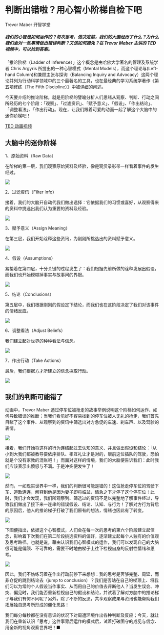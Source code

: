 
# 判断出错啦？用心智小阶梯自检下吧

Trevor Maber  开智学堂 

##### 我们的心智是如何运作的？每次思考、做决定前，我们的大脑经历了什么？为什么我们会对一些事情做出错误判断？又该如何避免？在 Trevor Maber 主讲的 TED 视频中，可以找到答案。

「推论阶梯（Ladder of Inference）」这个概念是由哈佛大学著名的管理及系统学者 Chris Argyris 所提出的一种心智模式（Mental Models），而这个理论与(Left-hand Column)和兼顾主张与探询（Balancing Inquiry and Advocacy）这两个理论并列为行动科学领域中的三个最著名的工具，也在最经典的学习系统学著作《第五项修练（The Fifth Discipline）》中被详细的阐述。

今天要介绍的推论阶梯，就是用阶梯的譬喻分析人们思绪从观察、判断、行动之间所经历的七个阶段：「观察」、「过滤资讯」、「赋予意义」、「假设」、「作出结论」、「调整看法」、「作出行动」。现在，让我们跟着可爱的动画一起了解这个大脑中的迷你阶梯吧！

[TED 动画视频](https://v.qq.com/txp/iframe/player.html?origin=https%3A%2F%2Fmp.weixin.qq.com&vid=h0317i5knoi&autoplay=false&full=true&show1080p=false&isDebugIframe=false)

## 大脑中的迷你阶梯

1、原始资料（Raw Data）

在阶梯的第一层，我们观察原始资料及经验，像是观赏录影带一样看着事件的发生经过。

![](https://ws2.sinaimg.cn/large/006tNc79gy1fzfa6yhgnoj30hs05wmxl.jpg)

2、过滤资讯（Filter Info）

接着，我们的大脑开自动代我们做出选择：它依据我们的习惯或喜好，从观察得来的资料中挑选出我们认为重要的资料及经验。

![](https://ws1.sinaimg.cn/large/006tNc79gy1fzfa7hxj9pj30hs05wjrx.jpg)

3、赋予意义（Assign Meaning）

在第三层，我们开始诠释这些资讯，为刚刚所挑选出的资料赋予意义。

![](https://ws1.sinaimg.cn/large/006tNc79gy1fzfa7w66zzj30hs05wmxj.jpg)

4、假设（Assumptions）

紧接着在第四层，十分关键的过程发生了：我们根据先前所做的诠释发展出假设，而我们也开始模糊掉事实与故事间的界限。

![](https://ws1.sinaimg.cn/large/006tNc79gy1fzfa8av9x2j30hs05wq3c.jpg)

5、结论（Conclusions）

第五层中，我们根据刚刚的假设定下结论，而我们也在这阶段决定了我们对该事件的情绪反应。

![](https://ws2.sinaimg.cn/large/006tNc79gy1fzfa954xv2j30hs05w74k.jpg)

6、调整看法（Adjust Beliefs）

我们建立起对世界的种种看法与信念。

![](https://ws1.sinaimg.cn/large/006tNc79gy1fzfa9jdwocj30hs05wjrt.jpg)

7、作出行动（Take Actions）

最后，我们根据方才所建立的信念採取行动。

![](https://ws3.sinaimg.cn/large/006tNc79gy1fzfaa06yzpj30hs05wjrr.jpg)

## 我们的判断可能错了

动画中，Trevor Maber 透过停车位被抢走的故事举例说明这个阶梯如何运作、如何导致错误的推断；当我们看见好不容易找到的停车位被人无礼的抢走，我们首先目睹了这个事件、从观察到的资讯中筛选出对方急促的车速、刹车声、以及驾驶的表情。

![](https://ws1.sinaimg.cn/large/006tNc79gy1fzfaavdokdj30hs09u3zb.jpg)

接着，我们开始将这样的行为连结起过去认知的意义、并且做出假设和结论：「从小到大我们都被教导要依序排队、相互礼让才是对的，眼前这位插队的驾驶，恐怕就是个没有家教的混账吧！」而面对这样的情境，我们的大脑便告诉我们：此时我们应该表示出愤怒与不满。于是冲突便发生了！

![](https://ws4.sinaimg.cn/large/006tNc79gy1fzfab7uttmj30hs09ydgd.jpg)

然而，一如现实世界中一样，我们的判断很可能是错的！这位抢走停车位的驾驶下车、道歉连连，解释到他是因为妻子即将临盆，情急之下才停了这个停车位！此时，我们才会发现，我们所观察到、筛选过的资讯不足以完整地了解事件经过，导致我们做出了接下来一连串的错误假设、结论、认知、与行为！了解对方行为背后的原因后，他人的推论梯子打破了我们原有的想法，情绪也因此有了转变。

![](https://ws4.sinaimg.cn/large/006tNc79gy1fzfabhqinbj30hs09zaas.jpg)

下图便指出，依据这个心智模式，人们会在每一次的思考的第六个阶段建立起信念，影响着下次我们在第二阶段挑选资料的偏好，逐渐建立起每个人独有的价值观及思考路径。也就是说，藉由认识我们心智模式的运作，我们可以发现自己的大脑很可能是偏颇、不可靠的，需要不时地由梯子上往下检视自身的反射性情绪和思考。

![](https://ws3.sinaimg.cn/large/006tNc79gy1fzfabtlodyj30hs0k2t9r.jpg)

因此，我们不妨练习着在作出行动前停下来想想：我的思考是否够完整、周延，而非仓促的跳到结论去（jump to conclusion）？我们是否站在自己的梯顶上、将我们习以为常的个人假设当作事实、从而用自己的价值去评断他人？当发生误会、冲突、偏见时，我们能否重新检视自己的假设和结论，并试着了解对方脑中的推论梯子与我们有何不同呢？另外，除了不断的反思，共享观察成果与资讯也能帮助我们拓展独自思考所形成的僵化思路！

我们每分每秒都在没有意识的状况下对周遭环境作出各种判断及反应；今天，就让我们在重新认识「思考」这件事背后运作的模式后，试着打破固守的成见与信念、用全新的视角观察世界吧！■
